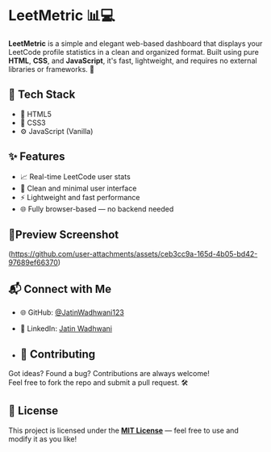 # LeetMetric 📊💻

**LeetMetric** is a simple and elegant web-based dashboard that displays your LeetCode profile statistics in a clean and organized format. Built using pure **HTML**, **CSS**, and **JavaScript**, it's fast, lightweight, and requires no external libraries or frameworks. 🚀

## 🧰 Tech Stack

- 🧱 HTML5  
- 🎨 CSS3  
- ⚙️ JavaScript (Vanilla)

## ✨ Features

- 📈 Real-time LeetCode user stats
- 🧼 Clean and minimal user interface
- ⚡ Lightweight and fast performance
- 🌐 Fully browser-based — no backend needed

## 📸Preview Screenshot
(https://github.com/user-attachments/assets/ceb3cc9a-165d-4b05-bd42-97689ef66370)


## 📬 Connect with Me

- 🌐 GitHub: [@JatinWadhwani123](https://github.com/JatinWadhwani123)  
- 💼 LinkedIn: [Jatin Wadhwani](https://www.linkedin.com/in/jatin-wadhwani-)

- ## 🤝 Contributing

Got ideas? Found a bug? Contributions are always welcome!  
Feel free to fork the repo and submit a pull request. 🛠️

## 📄 License

This project is licensed under the **[MIT License](LICENSE)** — feel free to use and modify it as you like!



